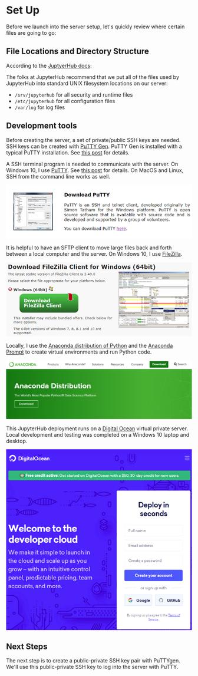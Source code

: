 # Set Up

Before we launch into the server setup, let's quickly review where certain files are going to go:

## File Locations and Directory Structure

According to the [JuptyerHub docs](https://jupyterhub.readthedocs.io/en/stable/installation-basics.html):

The folks at JupyterHub recommend that we put all of the files used by JupyterHub into standard UNIX filesystem locations on our server:

* ```/srv/jupyterhub``` for all security and runtime files
* ```/etc/jupyterhub``` for all configuration files
* ```/var/log```  for log files

## Development tools

Before creating the server, a set of private/public SSH keys are needed. SSH keys can be created with [PuTTY Gen](https://winscp.net/eng/docs/ui_puttygen). PuTTY Gen is installed with a typical PuTTY installation. See [this post](https://pythonforundergradengineers.com/ssh-keys-with-putty.html) for details.

A SSH terminal program is needed to communicate with the server. On Windows 10, I use [PuTTY](https://www.putty.org/). See [this post](https://pythonforundergradengineers.com/ssh-keys-with-putty.html) for details. On MacOS and Linux, SSH from the command line works as well.

![PuTTY Download Page](images/putty_download_page2.png)

It is helpful to have an SFTP client to move large files back and forth between a local computer and the server. On Windows 10, I use [FileZilla](https://filezilla-project.org/).

![FileZilla Download Page](images/filezilla_download_page.png)

Locally, I use the [Anaconda distribution of Python](https://www.anaconda.com/download/) and the [Anaconda Prompt](https://conda.io/docs/) to create virtual environments and run Python code.

![Anaconda download page](images/anaconda_download_page.png)

This JupyterHub deployment runs on a [Digital Ocean](https://www.digitalocean.com/) virtual private server. Local development and testing was completed on a Windows 10 laptop and desktop. 

![DO homepage](images/do_home_page.png)

## Next Steps

The next step is to create a public-private SSH key pair with PuTTYgen. We'll use this public-private SSH key to log into the server with PuTTY.

<br>
